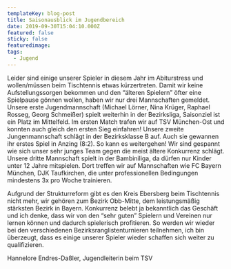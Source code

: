 ```yaml
---
templateKey: blog-post
title: Saisonausblick im Jugendbereich
date: 2019-09-30T15:04:10.000Z
featured: false
sticky: false
featuredimage:
tags:
  - Jugend
---
```

Leider sind einige unserer Spieler in diesem Jahr im Abiturstress und wollen/müssen beim Tischtennis etwas kürzertreten. Damit wir keine Aufstellungssorgen bekommen und den “älteren Spielern” öfter eine Spielpause gönnen wollen, haben wir nur drei Mannschaften gemeldet. Unsere erste Jugendmannschaft (Michael Lörner, Nina Krüger, Raphael Rosseg, Georg Schmeißer) spielt weiterhin in der Bezirksliga, Saisonziel ist ein Platz im Mittelfeld. Im ersten Match trafen wir auf TSV München-Ost und konnten auch gleich den ersten Sieg einfahren!  Unsere zweite Jungenmannschaft schlägt in der Bezirksklasse B auf. Auch sie gewannen ihr erstes Spiel in Anzing (8:2). So kann es weitergehen!  Wir sind gespannt wie sich unser sehr junges Team gegen die meist ältere Konkurrenz schlägt. Unsere dritte Mannschaft spielt in der Bambiniliga, da dürfen nur Kinder unter 12 Jahre mitspielen. Dort treffen wir auf Mannschaften wie FC Bayern München, DJK Taufkirchen, die unter professionellen Bedingungen mindestens 3x pro Woche trainieren.

Aufgrund der Strukturreform gibt es den Kreis Ebersberg beim Tischtennis nicht mehr, wir gehören zum Bezirk Obb-Mitte, dem leistungsmäßig stärksten Bezirk in Bayern. Konkurrenz belebt ja bekanntlich das Geschäft und ich denke, dass wir von den “sehr guten” Spielern und Vereinen nur lernen können und dadurch spielerisch profitieren. So werden wir wieder bei den verschiedenen Bezirksranglistenturnieren teilnehmen, ich bin überzeugt, dass es einige unserer Spieler wieder schaffen sich weiter zu qualifizieren.

Hannelore Endres-Daßler, Jugendleiterin beim TSV